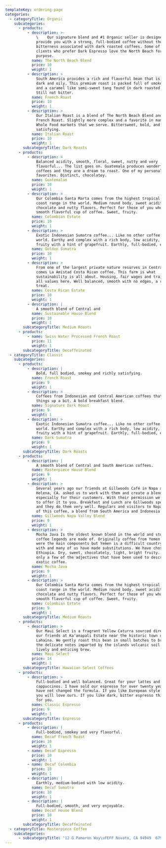 ```yaml
---
templateKey: ordering-page
categories:
  - categoryTitle: Organic
    subcategories:
      - products:
          - description: >-
              \    Our signature blend and #1 Organic seller is designed to
              provide you with a strong, full-bodied coffee without the
              bitterness associated with dark roasted coffees. Some of our
              clients who prefer Dark Espresso love the North Beach for this
              purpose.
            name: The North Beach Blend
            price: 10
            weight: 1
          - description: >
              South America provides a rich and flavorful bean that is roasted
              dark and oily. This premium roast is packed full of smokey flavors
              and a caramel like semi-sweet tang found in dark roasted coffees.
              Still not bitter.
            name: French Roast
            price: 10
            weight: 1
          - description: >
              Our Italian Roast is a blend of The North Beach Blend and our
              French Roast. Slightly more complex and a favorite in many of the
              Whole Food markets that we serve. Bittersweet, bold, and very
              satisfying.
            name: Italian Roast
            price: 10
            weight: 1
        subcategoryTitle: Dark Roasts
      - products:
          - description: >
              Balanced acidity, smooth, floral, sweet, nutty and very
              flavorful... The list goes on. Guatemala produces wonderful
              coffees and they are a dream to roast. One of my personal
              favorites. Distinct, chocolatey.
            name: Guatemalan
            price: 10
            weight: 1
          - description: >
              Our Colombia Santa Marta comes from the highest tropical mountain
              coast range in the world. Medium round body, sweet acidity,
              chocolate and nutty flavors. Perfect for those of you who like a
              smooth flavorful cup of coffee. Sweet, fruity.
            name: Colombian Estate
            price: 10
            weight: 1
          - description: >
              Exotic Indonesian Sumatra coffee... Like no other coffee in the
              world. Earthy and complex with a rich body, low acidity, sweet and
              fruity with a hint of grapefruit. Earthly, full-bodied, exotic.
            name: Golden Sumatra
            price: 10
            weight: 1
          - description: >
              From one of the largest private nature resurves in Central America
              comes La Amistad Costa Rican coffee. This farm is what
              sustainability is all about. Housing, fair wages and training are
              all values here. Well balanced, smooth with no edges, a real
              treat.
            name: Costa Rican Estate
            price: 10
            weight: 1
          - description: |
              A smooth blend of Central and
            name: Sustainable House Blend
            price: 10
            weight: 1
        subcategoryTitle: Medium Roasts
      - products:
          - name: Swiss Water Processed French Roast
            price: 11
            weight: 1
        subcategoryTitle: Decaffeinated
  - categoryTitle: Classic
    subcategories:
      - products:
          - description: |
              Bold, full bodied, smokey and richly satisfying.
            name: French Roast
            price: 9
            weight: 1
          - description: >
              Coffees from Indonesian and Central American coffees that spice
              things up a bit. A bold breakfast blend.
            name: Signature Dark Roast
            price: 9
            weight: 1
          - description: >
              Exotic Indonesian Sumatra coffee... Like no other coffee in the
              world. Earthy and complex with a rich body, low acidity, sweet and
              fruity with a hint of grapefruit. Earthly, full-bodied, exotic.
            name: Dark Sumatra
            price: 9
            weight: 1
        subcategoryTitle: Dark Roasts
      - products:
          - description: |
              A smooth blend of Central and South American coffees.
            name: Masterpiece House Blend
            price: 9
            weight: 1
          - description: >
              Several years ago our friends at Gillwoods Café in Napa and St.
              Helena, CA. asked us to work with them and create a blend
              especially for their customers. With their permission we are able
              to offer it to you. Breakfast and Lunch are Gillwoods specialties
              and they do them very well. Regulars and visitors to Napa are fans
              of this coffee, a blend from South America and Indonesia.
            name: Gillwoods Napa Valley Blend
            price: 9
            weight: 1
          - description: >
              Mocha Java Is the oldest known blend in the world and stuff that
              coffee legends are made of. Originally coffee from Yemen and Java
              were the main components but Yemen is a difficult country to deal
              with and many of us have made substitutions. We have chosen
              Ethiopia. Dry, sweet, chocolately, light, bright fruity. These are
              only a few of the adjectives that have been used to describe this
              exotic coffee.
            name: Mocha Java
            price: 9
            weight: 1
          - description: >
              Our Colombia Santa Marta comes from the highest tropical mountain
              coast range in the world. Medium round body, sweet acidity,
              chocolate and nutty flavors. Perfect for those of you who like a
              smooth flavorful cup of coffee. Sweet, fruity.
            name: Colombian Estate
            price: 9
            weight: 1
        subcategoryTitle: Medium Roasts
      - products:
          - description: >
              Our Maui Select is a fragrant Yellow Caturra sourced directly from
              our friends at Ka’anapali Estate near the historic town of
              Lahaina. We gently roast this bean in small batches to bring out
              the delicate notes imparted by the islands volcanic soil. A truly
              lively and enticing brew.
            name: Maui Select
            price: 14
            weight: 1
        subcategoryTitle: Hawaiian Select Coffees
      - products:
          - description: >
              Full-bodied and well balanced. Great for your lattes and
              cappuccinos. I have sold our espresso for over twenty years and
              have not changed the formula. If you like European style espresso
              you will love ours. If you like dark, bitter espresso this is not
              for you.
            name: Classic Espresso
            price: 9
            weight: 1
        subcategoryTitle: Espresso
      - products:
          - description: |
              Full-bodied, smokey and very flavorful.
            name: Decaf French Roast
            price: 10
            weight: 1
          - name: Decaf Espresso
            price: 10
            weight: 1
          - name: Decaf Colombia
            price: 10
            weight: 1
          - description: |
              Earthly, medium-bodied with low acidity.
            name: Decaf Sumatra
            price: 10
            weight: 1
          - description: |
              Full-bodied, smooth, and very enjoyable.
            name: Decaf House Blend
            price: 10
            weight: 1
        subcategoryTitle: Decaffeinated
  - categoryTitle: Masterpiece Coffee
    subcategories:
      - subcategoryTitle: "12 G Pamaron Way\uFEFF Novato, CA 94949  679 Hedburg Way Oakdale, CA 95361  Phone: (415) 884-2990  For Customer Service or Questions, contact amanda@masterpiececoffeeco.com\uFEFF  To place an order, contact Orders@masterpiececoffeeco.com\uFEFF  Orders received after 12 noon will be processed the following day."
---
```


